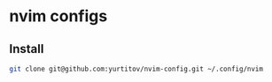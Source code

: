 # nvim configs

## Install

```sh
git clone git@github.com:yurtitov/nvim-config.git ~/.config/nvim
```
